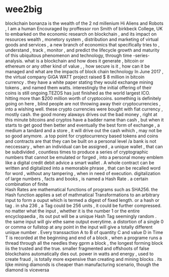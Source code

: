 # wee2big
blockchain  bonanza is the  wealth   of  the 2 nd  millenium
Hi  Aliens  and  Robots  ,  I  am  a human Encouraged  by  proffessor  ron  Smith  of  birkbeck  College,  UK  to    embarked  on  the  economic  research  on  blockchain  ,  and its  impact  on resources  wealth , monetory  system  , distribution  and  marketing  of  virtual  goods  and  services  , a new  branch  of  economics  that  specifically  tries  to , understand  , track , monitor  , and  predict  the  lifecycle   growth  and  maturity  of  this  ubiquitous  phenomenon and technology,  through  time -series-analysis.
what  is  a blockchain and  how  does  it  generate  , bitcoin  or  ethereum  or  any other  kind  of  value , , how  secure  is  it  ,  how  can  it  be  managed  and   what  are  the  impacts  of  block chain  technology
In June  2017 , the virtual  company GiGA WATT project  raised  $ 8 million in bitcoin currency . they have a  white  paper  stating  they  would  exchange  mining  tokens , and  named  them  watts. interestingly  the  initial  offering  of  their  coins  is  still ongoing.TEZOS  has just  finished  as the  world  largest  ICO.  hitting  more  than  $200  million worth  of  cryptocoins.  something  is  definitely  going  on  here  , blind  people  are  not  throwing  away  their  cryptocurrencies , into  a  wishing  well.  these crypto currencies  were  bought  with  fiat  currency  , mostly  cash.
the  good  money  alaways  drives  out  the  bad  money ,   right  at  this  minute   bitcoins  and  cryptos  have a  badder name  than  cash , but  when  it  starts  to get good then  better  and eventually the   best form  of  exchange  , a  medium  a  tandard  and  a  store , it  will  drive  out  the  cash  wihich , may  not  be  so  good  anymore.
.a top point  for  cryptocurrency  based  tokens  and  coins  and  contracts  are  that  they can be  built  on  a  personal  level /a  bank  is  not  neccessary , when an  individual  can  be  assigned ,  a  unique  wallet  , that can  be  subdivided  ,  countless  times  to  produce  a  series  of  cryptographic  numbers  that cannot  be  emulated  or  forged , into  a personal  money emblem  like  a digital  credit  debit  advice  a  smart  wallet . A  whole contract  can  be  written  and  digitalized  into  a  memorable  phrase , that  can  be  recalled  word  for  word , without  any  tampering , when  in  need  of  execution.
digitalization  of  large  numbers  ,  facts  and books , is  named a  Hash  Rate  .  a certain  combination  of finite  
Hash  Rates  are  mathematical  functions  of  programs  such  as SHA256. the Hash  function  applies  a set  of  mathmatical  Transformations  to an arbitrary  input  to  form a  ouput  which  is  termed  a  digest  of fixed  length. or  a hash  or    tag .
in  sha  236  ,  a Tag  could  be 256  units  , it  could  be  further  compressed.
no  matter  what  the  input  , whether  it  is  the  number 1  or  the  entire  encyclopaedia , its  out put  will be a  unique  Hash  Tag  seemingly  random . the  same  input  will  giv  ethe  same  output  everytime.
a  distortion  of  a  single  0 or comma  or  fullstop at  any  point in  the input  will give  a totally  different  unique  number .
Every transsaction A to B of quantity C and value D in Time T  is  recorded  at  the  beginning  and  end  of a  block , when  a  programe  runs  a  thread  through  all the  needles  they gprm  a block ,  the  longest  forming  block  iis the  trusted  and  the  true. smaller  fragmented  and  offshoots  of  false blockchains  automatically  dies  out. power  in  watts  and  energy , used  to create fraud , is totally  more  expensive  than creating  and  mining  blocks . its  lijke  mining  diamonds  is  cheaper  than  manufacturing  scenario, though  the  diamond  is viceversa
